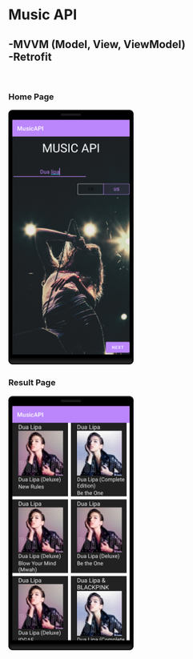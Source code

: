 <h1> Music API</h1>

<h2>-MVVM (Model, View, ViewModel)<b></b>
<br>
<b>-Retrofit</b></h2>
<br>
<h3>Home Page</h3>
<img src="screenshots/musicHome.png" width="250">
<br>
<h3>Result Page</h3>
<img src="screenshots/musicResult.png" width="250">

